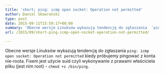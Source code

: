 ```yaml
---
title: 'short; ping: icmp open socket: Operation not permitted'
author: Daniel Skowroński
type: post
date: 2015-09-11T15:59:17+00:00
summary: 'Obecne wersje Linuksów wykazują tendencję do zgłaszania  `ping: icmp open socket: Operation not permitted` kiedy próbujemy pingować z konta nie-roota. Fixem jest użycie suid czyli wykonywanie z prawami właściciela pliku (jest nim root) -  `chmod +s /bin/ping`.'
url: /2015/09/short-ping-icmp-open-socket-operation-not-permitted/

---
```

Obecne wersje Linuksów wykazują tendencję do zgłaszania `ping: icmp open socket: Operation not permitted` kiedy próbujemy pingować z konta nie-roota. Fixem jest użycie suid czyli wykonywanie z prawami właściciela pliku (jest nim root) - `chmod +s /bin/ping`.